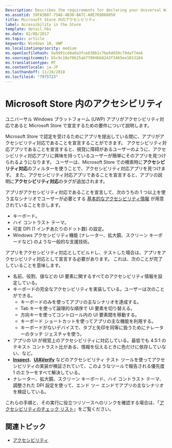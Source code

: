```yaml
---
Description: Describes the requirements for declaring your Universal Windows Platform (UWP) app as accessible in the Microsoft Store.
ms.assetid: 59FA3B87-75A6-4B30-BA7C-A0E769D68050
title: Microsoft Store 内のアクセシビリティ
label: Accessibility in the Store
template: detail.hbs
ms.date: 02/08/2017
ms.topic: article
keywords: Windows 10, UWP
ms.localizationpriority: medium
ms.openlocfilehash: 6a9991cd4a0a3fce630b1c7be64650c79daf74e6
ms.sourcegitcommit: b5c9c18e70625ab770946b8243f3465ee1013184
ms.translationtype: MT
ms.contentlocale: ja-JP
ms.lasthandoff: 11/28/2018
ms.locfileid: "7975723"
---
```

# <a name="accessibility-in-the-store"></a>Microsoft Store 内のアクセシビリティ  



ユニバーサル Windows プラットフォーム (UWP) アプリがアクセシビリティ対応であると Microsoft Store で宣言するための要件について説明します。

Microsoft Store で認定を受けるためにアプリを提出している間に、アプリがアクセシビリティ対応であることを宣言することができます。 アクセシビリティ対応アプリであることを宣言すると、視覚に障碍があるユーザーのように、アクセシビリティ対応アプリに興味を持っているユーザーが簡単にそのアプリを見つけられるようになります。 ユーザーは、Microsoft Store での検索時に**アクセシビリティ対応**のフィルターを使うことで、アクセシビリティ対応アプリを見つけます。 また、アクセシビリティ対応アプリであることを宣言すると、アプリの説明に**アクセシビリティ対応**のタグが追加されます。

アプリがアクセシビリティ対応であることを宣言して、次のうちの 1 つ以上を使う主なシナリオでユーザーが必要とする [基本的なアクセシビリティ情報](basic-accessibility-information.md) が用意されていることを示します。

* キーボード。
* ハイ コントラスト テーマ。
* 可変 DPI (1 インチあたりのドット数) の設定。
* Windows アクセシビリティ機能 (ナレーター、拡大鏡、スクリーン キーボードなど) のような一般的な支援技術。

アプリをアクセシビリティ対応としてビルドし、テストした場合は、アプリをアクセシビリティ対応として宣言する必要があります。 これは、次のことが完了していることを意味します。

* 名前、役割、値などの UI 要素に関するすべてのアクセシビリティ情報を設定している。
* キーボードの完全なアクセシビリティを実装している。ユーザーは次のことができる。
    * キーボードのみを使ってアプリの主なシナリオを達成する。
    * Tab キーを使って論理的な順序で UI 要素を切り替える。
    * 方向キーを使ってコントロール内の UI 要素間を移動する。
    * キーボード ショートカットを使ってアプリの主な機能を利用する。
    * キーボードがないデバイスで、タブと矢印を同等に扱うためにナレーターのタッチ ジェスチャを使う。
* アプリの UI が視覚上のアクセシビリティに対応している。最低でも 4.5:1 のテキスト コントラスト比がある、情報を伝えるときに色だけに依存していない、など。
* [**Inspect**](https://msdn.microsoft.com/library/windows/desktop/Dd318521)、[**UIAVerify**](https://msdn.microsoft.com/library/windows/desktop/Hh920986) などのアクセシビリティ テスト ツールを使ってアクセシビリティの実装が検証されていて、このようなツールで報告される優先度 1 のエラーをすべて解決している。
* ナレーター、拡大鏡、スクリーン キーボード、ハイ コントラスト テーマ、調整された DPI 設定を使って、エンド ツー エンドでアプリの主なシナリオを検証している。

これらの手順と、その実行に役立つリソースへのリンクを確認する場合は、「[アクセシビリティのチェック リスト](accessibility-checklist.md)」をご覧ください。

<span id="related_topics"/>

## <a name="related-topics"></a>関連トピック    
* [アクセシビリティ](accessibility.md) 
